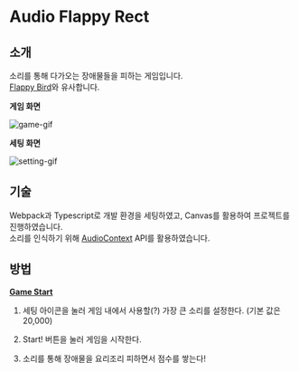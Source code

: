 # Audio Flappy Rect

## 소개

소리를 통해 다가오는 장애물들을 피하는 게임입니다.<br>
[Flappy Bird](https://flappybird.io/)와 유사합니다.

**게임 화면**

![game-gif](https://user-images.githubusercontent.com/23455736/102794658-08dedc80-43ef-11eb-85ce-af3e0e977637.gif)

**세팅 화면**

![setting-gif](https://user-images.githubusercontent.com/23455736/102794757-2ad85f00-43ef-11eb-86ef-603102067d07.gif)

## 기술

Webpack과 Typescript로 개발 환경을 세팅하였고, Canvas를 활용하여 프로젝트를 진행하였습니다.<br>
소리를 인식하기 위해 [AudioContext](https://developer.mozilla.org/ko/docs/Web/API/AudioContext) API를 활용하였습니다.

## 방법

**[Game Start](https://darling-macaron-6389bf.netlify.app/)**

1. 세팅 아이콘을 눌러 게임 내에서 사용할(?) 가장 큰 소리를 설정한다. (기본 값은 20,000)

2. Start! 버튼을 눌러 게임을 시작한다.

3. 소리를 통해 장애물을 요리조리 피하면서 점수를 쌓는다!
